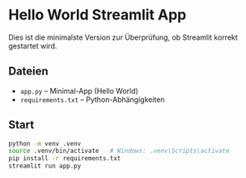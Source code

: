 # Hello World Streamlit App

Dies ist die minimalste Version zur Überprüfung, ob Streamlit korrekt gestartet wird.

## Dateien
- `app.py` – Minimal-App (Hello World)
- `requirements.txt` – Python-Abhängigkeiten

## Start
```bash
python -m venv .venv
source .venv/bin/activate   # Windows: .venv\Scripts\activate
pip install -r requirements.txt
streamlit run app.py
```
